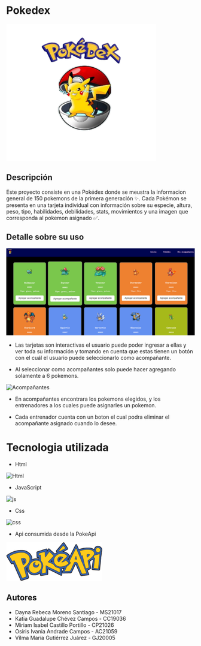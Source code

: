 # Pokedex
<img src="./img/logo.png" alt="Pokedex logo" width="400" height="365">

## Descripción
Este proyecto consiste en una Pokédex donde se meustra la informacion general de 150 pokemons de la primera generación ✨. Cada Pokémon se presenta en una tarjeta individual con información sobre su especie, altura, peso, tipo, habilidades, debilidades, stats, movimientos y una imagen que corresponda al pokemon asignado ✅.

## Detalle sobre su uso

<img src="./img/presentacion.png" alt="Pokedex tarjetas">

- Las tarjetas son interactivas el usuario puede poder ingresar a ellas y ver toda su información y tomando en cuenta que estas tienen un botón con el cuál el usuario puede seleccionarlo como acompañante.

- Al seleccionar como acompañantes solo puede hacer agregando solamente a 6 pokemons.

<img src="./img/acompañantes.png" alt="Acompañantes">

- En acompañantes encontrara los pokemons elegidos, y los entrenadores a los cuales puede asignarles un pokemon.

- Cada entrenador cuenta con un boton el cual podra eliminar el acompañante asignado cuando lo desee.

# Tecnologia utilizada
- Html

<img src="https://img.icons8.com/?size=100&id=20909&format=png&color=000000" alt="Html">

- JavaScript

<img src="https://img.icons8.com/?size=100&id=108784&format=png&color=000000" alt="js">

- Css

<img src="https://img.icons8.com/?size=100&id=OYtQZVEC3jED&format=png&color=000000" alt="css">

- Api consumida desde la PokeApi

<img src="https://raw.githubusercontent.com/PokeAPI/media/master/logo/pokeapi_256.png" alt="Html">

## Autores
- Dayna Rebeca Moreno Santiago - MS21017
- Katia Guadalupe Chévez Campos - CC19036
- Miriam Isabel Castillo Portillo - CP21026
- Osiris Ivania Andrade Campos - AC21059
- Vilma María Gutiérrez Juárez - GJ20005
